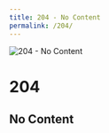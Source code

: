 ```yaml
---
title: 204 - No Content
permalink: /204/
---
```

<div>
    <img src="http://i.imgur.com/pLQqGXd.jpg" alt="204 - No Content" />
    <h1>204</h1>
    <h2>No Content</h2>
</div>
